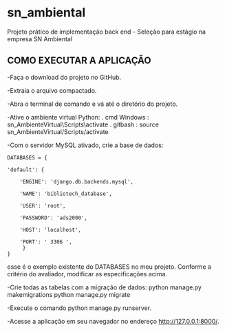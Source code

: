 # sn_ambiental
Projeto prático de implementação back end - Seleção para estágio na empresa SN Ambiental 

## COMO EXECUTAR A APLICAÇÃO

-Faça o download do projeto no GitHub.

-Extraia o arquivo compactado.

-Abra o terminal de comando e vá até o diretório do projeto.

-Ative o ambiente virtual Python:
. cmd Windows : sn_AmbienteVirtual\Scripts\activate
. gitbash : source sn_AmbienteVirtual/Scripts/activate


-Com o servidor MySQL ativado, crie a base de dados:

    DATABASES = {

    'default': {
    
        'ENGINE': 'django.db.backends.mysql',
        
        'NAME': 'bibliotech_database',
        
        'USER': 'root',
        
        'PASSWORD': 'ads2000',
        
        'HOST': 'localhost',
        
        'PORT': ' 3306 ',
         }
    }
        
esse é o exemplo existente do DATABASES no meu projeto. Conforme a critério do avaliador, modificar as especificações acima.
       
-Crie todas as tabelas com a migração de dados:
python manage.py makemigrations 
python manage.py migrate

-Execute o comando python manage.py runserver.

-Acesse a aplicação em seu navegador no endereço http://127.0.0.1:8000/.
